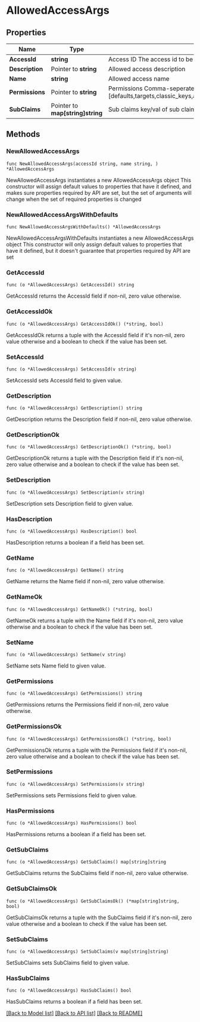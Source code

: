 # AllowedAccessArgs

## Properties

Name | Type | Description | Notes
------------ | ------------- | ------------- | -------------
**AccessId** | **string** | Access ID The access id to be attached to this allowed access. Auth method with this access id should already exist. | 
**Description** | Pointer to **string** | Allowed access description | [optional] 
**Name** | **string** | Allowed access name | 
**Permissions** | Pointer to **string** | Permissions  Comma-seperated list of permissions for this allowed access. Available permissions: [defaults,targets,classic_keys,automatic_migration,ldap_auth,dynamic_secret,k8s_auth,log_forwarding,zero_knowledge_encryption,rotated_secret,caching,event_forwarding,admin,kmip,general] | [optional] 
**SubClaims** | Pointer to **map[string]string** | Sub claims key/val of sub claims, e.g group&#x3D;admins,developers | [optional] 

## Methods

### NewAllowedAccessArgs

`func NewAllowedAccessArgs(accessId string, name string, ) *AllowedAccessArgs`

NewAllowedAccessArgs instantiates a new AllowedAccessArgs object
This constructor will assign default values to properties that have it defined,
and makes sure properties required by API are set, but the set of arguments
will change when the set of required properties is changed

### NewAllowedAccessArgsWithDefaults

`func NewAllowedAccessArgsWithDefaults() *AllowedAccessArgs`

NewAllowedAccessArgsWithDefaults instantiates a new AllowedAccessArgs object
This constructor will only assign default values to properties that have it defined,
but it doesn't guarantee that properties required by API are set

### GetAccessId

`func (o *AllowedAccessArgs) GetAccessId() string`

GetAccessId returns the AccessId field if non-nil, zero value otherwise.

### GetAccessIdOk

`func (o *AllowedAccessArgs) GetAccessIdOk() (*string, bool)`

GetAccessIdOk returns a tuple with the AccessId field if it's non-nil, zero value otherwise
and a boolean to check if the value has been set.

### SetAccessId

`func (o *AllowedAccessArgs) SetAccessId(v string)`

SetAccessId sets AccessId field to given value.


### GetDescription

`func (o *AllowedAccessArgs) GetDescription() string`

GetDescription returns the Description field if non-nil, zero value otherwise.

### GetDescriptionOk

`func (o *AllowedAccessArgs) GetDescriptionOk() (*string, bool)`

GetDescriptionOk returns a tuple with the Description field if it's non-nil, zero value otherwise
and a boolean to check if the value has been set.

### SetDescription

`func (o *AllowedAccessArgs) SetDescription(v string)`

SetDescription sets Description field to given value.

### HasDescription

`func (o *AllowedAccessArgs) HasDescription() bool`

HasDescription returns a boolean if a field has been set.

### GetName

`func (o *AllowedAccessArgs) GetName() string`

GetName returns the Name field if non-nil, zero value otherwise.

### GetNameOk

`func (o *AllowedAccessArgs) GetNameOk() (*string, bool)`

GetNameOk returns a tuple with the Name field if it's non-nil, zero value otherwise
and a boolean to check if the value has been set.

### SetName

`func (o *AllowedAccessArgs) SetName(v string)`

SetName sets Name field to given value.


### GetPermissions

`func (o *AllowedAccessArgs) GetPermissions() string`

GetPermissions returns the Permissions field if non-nil, zero value otherwise.

### GetPermissionsOk

`func (o *AllowedAccessArgs) GetPermissionsOk() (*string, bool)`

GetPermissionsOk returns a tuple with the Permissions field if it's non-nil, zero value otherwise
and a boolean to check if the value has been set.

### SetPermissions

`func (o *AllowedAccessArgs) SetPermissions(v string)`

SetPermissions sets Permissions field to given value.

### HasPermissions

`func (o *AllowedAccessArgs) HasPermissions() bool`

HasPermissions returns a boolean if a field has been set.

### GetSubClaims

`func (o *AllowedAccessArgs) GetSubClaims() map[string]string`

GetSubClaims returns the SubClaims field if non-nil, zero value otherwise.

### GetSubClaimsOk

`func (o *AllowedAccessArgs) GetSubClaimsOk() (*map[string]string, bool)`

GetSubClaimsOk returns a tuple with the SubClaims field if it's non-nil, zero value otherwise
and a boolean to check if the value has been set.

### SetSubClaims

`func (o *AllowedAccessArgs) SetSubClaims(v map[string]string)`

SetSubClaims sets SubClaims field to given value.

### HasSubClaims

`func (o *AllowedAccessArgs) HasSubClaims() bool`

HasSubClaims returns a boolean if a field has been set.


[[Back to Model list]](../README.md#documentation-for-models) [[Back to API list]](../README.md#documentation-for-api-endpoints) [[Back to README]](../README.md)


